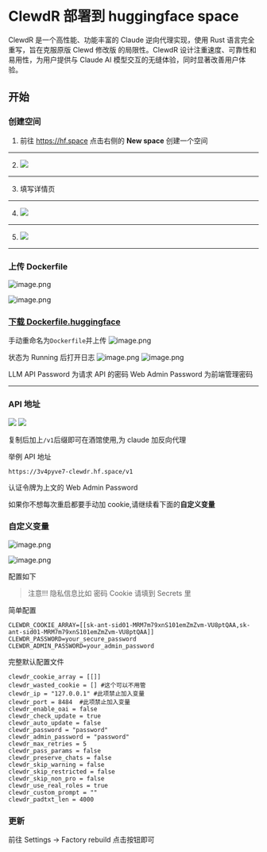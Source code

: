 # ClewdR 部署到 huggingface space

ClewdR 是一个高性能、功能丰富的 Claude 逆向代理实现，使用 Rust 语言完全重写，旨在克服原版 Clewd 修改版 的局限性。ClewdR 设计注重速度、可靠性和易用性，为用户提供与 Claude AI 模型交互的无缝体验，同时显著改善用户体验。

## 开始

### 创建空间

1. 前往 https://hf.space 点击右侧的 **New space** 创建一个空间

---

2. ![](https://raw.githubusercontent.com/Goojoe/PicList/master/images/2025-04-26_15-14-31_651.avif)

---

3. 填写详情页

---

4. ![](https://raw.githubusercontent.com/Goojoe/PicList/master/images/2025-04-26_15-14-35_000.avif)

---

5. ![](https://raw.githubusercontent.com/Goojoe/PicList/master/images/2025-04-26_15-14-37_973.avif)

---

### 上传 Dockerfile

![image.png](https://raw.githubusercontent.com/Goojoe/PicList/master/images/2025-04-26_15-14-41_795.avif)

![image.png](https://raw.githubusercontent.com/Goojoe/PicList/master/images/2025-04-26_15-14-44_914.avif)

### [下载 Dockerfile.huggingface](https://github.com/Xerxes-2/clewdr/blob/master/Dockerfile.huggingface)

手动重命名为`Dockerfile`并上传
![image.png](https://raw.githubusercontent.com/Goojoe/PicList/master/images/2025-04-26_15-14-48_851.avif)

状态为 Running 后打开日志
![image.png](https://raw.githubusercontent.com/Goojoe/PicList/master/images/2025-04-26_15-14-52_190.avif)
![image.png](https://raw.githubusercontent.com/Goojoe/PicList/master/images/2025-04-26_15-14-56_188.avif)

LLM API Password 为请求 API 的密码
Web Admin Password 为前端管理密码

---

### API 地址

![](https://raw.githubusercontent.com/Goojoe/PicList/master/images/2025-04-26_15-14-58_660.avif)
![](https://raw.githubusercontent.com/Goojoe/PicList/master/images/2025-04-26_15-15-02_846.avif)

复制后加上`/v1`后缀即可在酒馆使用,为 claude 加反向代理

举例 API 地址

```
https://3v4pyve7-clewdr.hf.space/v1
```

认证令牌为上文的 Web Admin Password

如果你不想每次重启都要手动加 cookie,请继续看下面的**自定义变量**

### 自定义变量

![image.png](https://raw.githubusercontent.com/Goojoe/PicList/master/images/2025-04-26_15-15-05_524.avif)

![image.png](https://raw.githubusercontent.com/Goojoe/PicList/master/images/2025-04-26_15-15-08_059.avif)

配置如下

> 注意!!! 隐私信息比如 密码 Cookie 请填到 Secrets 里

简单配置

```
CLEWDR_COOKIE_ARRAY=[[sk-ant-sid01-MRM7m79xnS101emZmZvm-VU8ptQAA,sk-ant-sid01-MRM7m79xnS101emZmZvm-VU8ptQAA]]
CLEWDR_PASSWORD=your_secure_password
CLEWDR_ADMIN_PASSWORD=your_admin_password
```

完整默认配置文件

```
clewdr_cookie_array = [[]]
clewdr_wasted_cookie = [] #这个可以不用管
clewdr_ip = "127.0.0.1" #此项禁止加入变量
clewdr_port = 8484  #此项禁止加入变量
clewdr_enable_oai = false
clewdr_check_update = true
clewdr_auto_update = false
clewdr_password = "password"
clewdr_admin_password = "password"
clewdr_max_retries = 5
clewdr_pass_params = false
clewdr_preserve_chats = false
clewdr_skip_warning = false
clewdr_skip_restricted = false
clewdr_skip_non_pro = false
clewdr_use_real_roles = true
clewdr_custom_prompt = ""
clewdr_padtxt_len = 4000

```

### 更新

前往 Settings -> Factory rebuild 点击按钮即可
